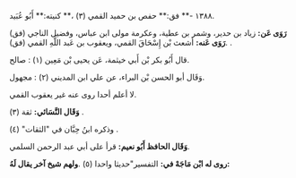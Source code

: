 ١٣٨٨ -** فق:** حفص بن حميد القمي (٣) ،** كنيته:** أَبُو عُبَيد.

**رَوَى عَن:** زياد بن حدير، وشمر بن عطية، وعكرمة مولى ابن عباس، وفضيل الناجي (فق) .**رَوَى عَنه:** أشعث بْن إِسْحَاقَ القمي، ويعقوب بن عَبد اللَّهِ القمي (فق) .

قال أَبُو بكر بْن أَبي خيثمة، عَن يحيى بْن مَعِين (١) : صالح.

وَقَال أبو الحسن بْن البراء، عن علي ابن المديني (٢) : مجهول.

لا أعلم أحدا روى عنه غير يعقوب القمي.

**وَقَال النَّسَائي:** ثقة (٣) .

وذكره ابنُ حِبَّان في "الثقات" (٤) .

**وَقَال الحافظ أَبُو نعيم:** قرأ على أبي عبد الرحمن السلمي.

**روى له ابْن مَاجَهْ في:** التفسير"حديثا واحدا (٥) .**ولهم شيخ آخر يقال لَهُ:**